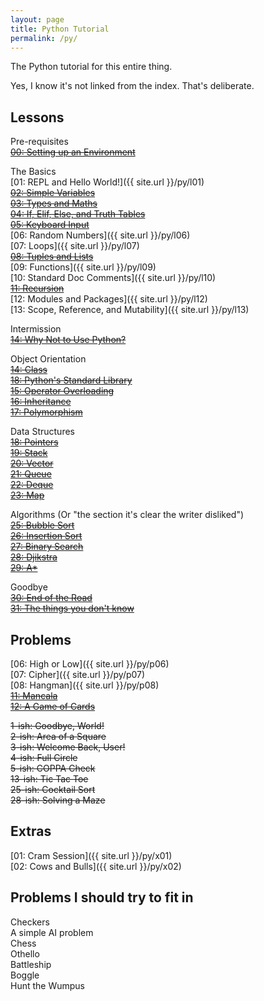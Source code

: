 ```yaml
---
layout: page
title: Python Tutorial
permalink: /py/
---
```


The Python tutorial for this entire thing.

Yes, I know it's not linked from the index. That's deliberate.

Lessons
-------
Pre-requisites  
~~[00: Setting up an Environment](#muismu)~~  

The Basics  
[01: REPL and Hello World!]({{ site.url }}/py/l01)  
~~[02: Simple Variables](#muismu)~~  
~~[03: Types and Maths](#muismu)~~  
~~[04: If, Elif, Else, and Truth Tables](#muismu)~~  
~~[05: Keyboard Input](#muismu)~~  
[06: Random Numbers]({{ site.url }}/py/l06)  
[07: Loops]({{ site.url }}/py/l07)  
~~[08: Tuples and Lists](#muismu)~~  
[09: Functions]({{ site.url }}/py/l09)  
[10: Standard Doc Comments]({{ site.url }}/py/l10)  
~~[11: Recursion](#muismu)~~  
[12: Modules and Packages]({{ site.url }}/py/l12)  
[13: Scope, Reference, and Mutability]({{ site.url }}/py/l13)  

Intermission  
~~[14: Why Not to Use Python?](#muismu)~~   

Object Orientation    
~~[14: Class](#muismu)~~  
~~[18: Python's Standard Library](#muismu)~~  
~~[15: Operator Overloading](#muismu)~~  
~~[16: Inheritance](#muismu)~~  
~~[17: Polymorphism](#muismu)~~

Data Structures  
~~[18: Pointers](#muismu)~~  
~~[19: Stack](#muismu)~~  
~~[20: Vector](#muismu)~~  
~~[21: Queue](#muismu)~~  
~~[22: Deque](#muismu)~~  
~~[23: Map](#muismu)~~  

Algorithms (Or "the section it's clear the writer disliked")  
~~[25: Bubble Sort](#muismu)~~  
~~[26: Insertion Sort](#muismu)~~  
~~[27: Binary Search](#muismu)~~  
~~[28: Djikstra](#muismu)~~   
~~[29: A*](#muismu)~~

Goodbye  
~~[30: End of the Road](#muismu)~~  
~~[31: The things you don't know](#muismu)~~

Problems
--------
[06: High or Low]({{ site.url }}/py/p06)  
[07: Cipher]({{ site.url }}/py/p07)  
[08: Hangman]({{ site.url }}/py/p08)  
~~[11: Mancala](#muismu)~~  
~~[12: A Game of Cards](#muismu)~~

~~1-ish: Goodbye, World!~~  
~~2-ish: Area of a Square~~  
~~3-ish: Welcome Back, User!~~  
~~4-ish: Full Circle~~  
~~5-ish: COPPA Check~~  
~~13-ish: Tic Tac Toe~~  
~~25-ish: Cocktail Sort~~  
~~28-ish: Solving a Maze~~  

Extras
------
[01: Cram Session]({{ site.url }}/py/x01)  
[02: Cows and Bulls]({{ site.url }}/py/x02) 

Problems I should try to fit in
-------------------------------
Checkers  
A simple AI problem  
Chess  
Othello  
Battleship  
Boggle  
Hunt the Wumpus